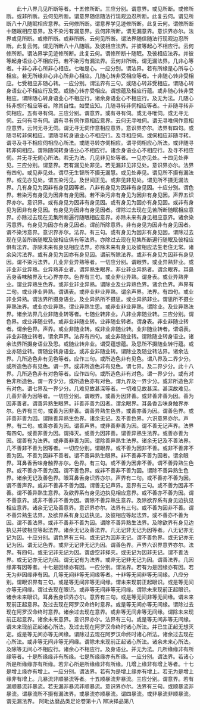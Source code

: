 <!-- { "loadSidebar": true } -->
　　此十八界几见所断等者。十五修所断。三应分别。谓意界。或见所断。或修所断。或非所断。云何见所断。谓意界随信随法行现观边忍所断。此复云何。谓见所断八十八随眠相应意界。云何修所断。谓意界学见迹修所断。此复云何。谓修所断十随眠相应意界。及不染污有漏意界。云何非所断。谓无漏意界。意识界亦尔。法界或见所断。或修所断。或非所断。云何见所断。谓法界随信随法行现观边忍所断。此复云何。谓见所断八十八随眠。及彼相应法界。并彼等起心不相应行。云何修所断。谓法界学见迹修所断。此复云何。谓修所断十随眠。及彼相应法界。并彼等起身语业心不相应行。若不染污有漏法界。云何非所断。谓无漏法界。几非心等者。十非心非心所非心相应。七唯是心。一应分别。谓法界。若有所缘是心所与心相应。若无所缘非心非心所非心相应。几随心转非受相应等者。十非随心转非受相应。七受相应非随心转。一应分别。谓法界有三句。或随心转非受相应。谓随心转身语业心不相应行及受。或随心转亦受相应。谓想蕴及相应行蕴。或非随心转非受相应。谓除随心转身语业心不相应行。诸余身语业心不相应行。及无为法。几随心转非想行相应等者。除其自性。如受应知。几随寻转非伺相应等者。十非随寻转非伺相应。五有寻有伺。三应分别。谓意界。或有寻有伺。或无寻唯伺。或无寻无伺。云何有寻有伺。谓有寻有伺作意相应意界。云何无寻唯伺。谓无寻唯伺作意相应意界。云何无寻无伺。谓无寻无伺作意相应意界。意识界亦尔。法界有四句。或随寻转非伺相应。谓随寻转身语业心不相应行。及寻相应伺。或伺相应非随寻转。谓寻及寻不相应伺相应心所法。或随寻转亦伺相应。谓寻伺相应心所法。或非随寻转非伺相应。谓除随伺转身语业心不相应行。诸余身语业心不相应行。及寻不相应伺。并无寻无伺心所法。若无为法。几见非见处等者。一见亦见处。十四见处非见。三应分别。谓意界。若有漏见处非见。若无漏非见非见处。意识界亦尔。法界有四句。或见非见处。谓尽无生智所不摄无漏慧。或见处非见。谓见所不摄有漏法界。或见亦见处。谓五染污见。及世间正见。或非见非见处。谓见所不摄无漏法界。几有身见为因非有身见因等者。八非有身见为因非有身见因。十应分别。谓色界。若染污有身见为因非有身见因。若不染污非有身见为因非有身见因。声界五识界亦尔。意识界。或有身见为因非有身见因。或有身见为因亦有身见因。或非有身见为因非有身见因。有身见为因非有身见因者。谓除过去现在见苦所断随眠相应意界。亦除过去现在见集所断遍行随眠相应意界。亦除未来有身见相应意界。诸余染污意界。有身见为因亦有身见因者。谓前所除意界。非有身见为因非有身见因者。谓不染污意界。意识界亦尔。法界。有三句。或有身见为因非有身见因。谓除过去现在见苦所断随眠及彼相应俱有等法界。亦除过去现在见集所断遍行随眠及彼相应俱有法界。亦除未来有身见相应法界。亦除未来有身见及彼相应法生老住无常。诸余染污法界。或有身见为因亦有身见因。谓前所除法界。或非有身见为因非有身见因。谓不染污法界。几业非业异熟等者。一切应分别。谓眼界。或业异熟非业。或非业非业异熟。业异熟非业者。谓异熟生眼界。非业非业异熟者。谓余眼界。耳鼻舌身香味触界及七心界亦尔。色界有三句。或业非业异熟。谓身表。或业异熟非业。谓业异熟生色界。或非业非业异熟。谓除业及业异熟色界。诸余色界。声界有二句。或业非业异熟。谓语表。或非业非业异熟。谓余声界。法界。有四句。或业非业异熟。谓法界所摄身语业。及业异熟所不摄思。或业异熟非业。谓思所不摄业异熟法界。或业亦业异熟。谓业异熟生思。或非业非业异熟。谓除业。及业异熟法界。诸余法界几业非随业转等者。七随业转非业。八非业非随业转。三应分别。谓色界。或业非随业转。或非业非随业转。业非随业转者。谓身表。非业非随业转者。谓余色界。声界。或业非随业转。或非业非随业转。业非随业转者。谓语表。非业非随业转者。谓余声界。法界有四句。或业非随业转。谓除随业转身语业。诸余法界所摄身语业及思。或随业转非业。谓受蕴想蕴。及思所不摄随业转行蕴。或业亦随业转。谓随业转身语业。或非业非随业转。谓除业及随业转法界。诸余法界。几所造色非有见色等者。应作三句。或所造色非有见色。谓八界及二界少分。或所造色亦有见色。谓一界。或非所造色非有见色。谓七界。及二界少分。此十八界。几所造色非有对色等者。应作四句。或所造色非有对色。谓一界少分。或有对色非所造色。谓一界少分。或所造色亦有对色。谓九界及一界少分。或非所造色非有对色。谓七界及一界少分。几难见故甚深等者。一切难见故甚深。甚深故难见。几善非善为因等者。一切应分别。谓眼界。或善为因非善。或非善非善为因。善为因非善者。谓善异熟生眼界。非善非善为因者。谓余眼界。耳鼻香舌味身触界亦尔。色界有三句。或善为因非善。谓善异熟生色界。或善亦善为因。谓善色界。或非善非善为因。谓除善异熟生色界。诸余无记。及不善色界。六识意界亦尔。声界。有二句。或善亦善为因。谓善声界。或非善非善为因。谓不善无记声界。法界有四句。或善非善为因。谓择灭。或善为因非善。谓善异熟生法界。或善亦善为因。谓善有为法界。或非善非善为因。谓除善异熟生法界。诸余无记及不善法界。几不善非不善为因等者。一切应分别。谓眼界。或不善为因非不善。或非不善非不善为因。不善为因非不善者。谓不善异熟生眼界。非不善非不善为因者。谓余眼界。耳鼻香舌味身触界亦尔。色界。有三句。或不善为因非不善。谓不善异熟生色界。或不善亦不善为因。谓不善色界。或非不善非不善为因。谓除不善异熟生色界。诸余无记及善色界。眼耳鼻舌身识界亦尔。声界有二句。或不善亦不善为因。谓不善声界。或非不善非不善为因。谓善无记声界。意界有三句。或不善为因非不善。谓不善异熟生意界。及欲界系有身见边执见相应意界。或不善亦不善为因。谓不善意界。或非不善非不善为因。谓除不善异熟生意界。及除欲界系有身见边执见相应意界。诸余无记及善意界。意识界亦尔。法界有三句。或不善为因非不善。谓不善异熟生法界。及欲界系有身见边执见。及彼相应等起法界。或不善亦不善为因。谓不善法界。或非不善非不善为因。谓除不善异熟生法界。及除欲界有身见边执见并彼相应等起法界。诸余无记及善法界。几无记非无记为因等者。八无记亦无记为因。十应分别。谓色界有三句。或无记为因非无记。谓不善色界。或无记亦无记为因。谓无记色界。或非无记非无记为因。谓善色界。声界六识界意界亦尔。法界。有四句。或无记非无记为因。谓虚空非择灭。或无记为因非无记。谓不善法界。或无记亦无记为因。谓无记有为法界。或非无记非无记为因。谓善法界。几因缘非有因等者。十七是因缘亦有因。一应分别。谓法界。若有为是因缘亦有因。若无为非因缘非有因。几等无间非等无间缘等者。十非等无间非等无间缘。八应分别。谓眼识界有三句。或是等无间非等无间缘。谓未来现前正起眼识。或是等无间亦等无间缘。谓过去现在眼识。或非等无间非等无间缘。谓除未来现前正起眼识。诸余未来眼识。耳鼻舌身识界亦尔。意界有三句。或是等无间非等无间缘。谓未来现前正起意界。及过去现在阿罗汉命终时意界。或是等无间亦等无间缘。谓除过去现在阿罗汉命终时意界。诸余过去现在意界。或非等无间非等无间缘。谓除未来现前正起意界。诸余未来意界。意识界亦尔。法界有三句。或是等无间非等无间缘。谓未来现前正起诸心所法。及过去现在阿罗汉命终时诸心所法。并已生正起无想灭定。或是等无间亦等无间缘。谓除过去现在阿罗汉命终时诸心所法。诸余过去现在心所法。或非等无间非等无间缘。谓除未来现前正起诸心所法。诸余未来心所法。及除等无间心不相应行。诸余心不相应行。及身语业。并无为法。几所缘缘非有所缘等者。十是所缘缘非有所缘。七是所缘缘亦有所缘。一应分别。谓法界。若诸心所是所缘缘亦有所缘。若非心所是所缘缘非有所缘。几增上缘非有增上等者。十七是增上缘亦有增上。一应分别。谓法界。若有为是增上缘亦有增上。若无为是增上缘非有增上。几暴流非顺暴流等者。十五顺暴流非暴流。三应分别。谓意界。若有漏顺暴流非暴流。若无漏非暴流非顺暴流。意识界亦尔。法界有三句。或顺暴流非暴流。谓暴流所不摄有漏法界。或暴流亦顺暴流。谓四暴流。或非暴流非顺暴流。谓无漏法界。
阿毗达磨品类足论卷第十八
辨决择品第八
